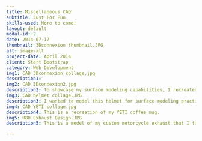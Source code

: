 ```yaml
---
title: Miscellaneous CAD
subtitle: Just For Fun 
skills-used: More to come!
layout: default
modal-id: 2
date: 2014-07-17
thumbnail: 3Dconnexion thumbnail.JPG
alt: image-alt
project-date: April 2014
client: Start Bootstrap
category: Web Development
img1: CAD 3Dconnexion collage.jpg
description1:
img2: CAD 3Dconnexion2.jpg
description2: To showcase my surface modeling capabilities, I recreated the 3D mouse I use for CAD modeling. 
img3: CAD helmet collage.JPG
description3: I wanted to model this helmet for surface modeling practice. 
img4: CAD YETI collage.jpg
description4: This is a recreation of my YETI coffee mug.
img5: R80 Exhaust Design.JPG
description5: This is a model of my custom motorcycle exhaust that I fabricated from stainless steel. 

---
```

